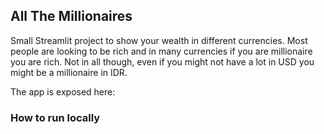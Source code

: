## All The Millionaires

Small Streamlit project to show your wealth in different currencies.
Most people are looking to be rich and in many currencies if you are millionaire you are rich. Not in all though, even if you might not have a lot in USD you might be a millionaire in IDR.

The app is exposed here: 

### How to run locally 

